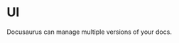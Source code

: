<!-- ---
sidebar_position: 4
--- -->

# UI

Docusaurus can manage multiple versions of your docs.


